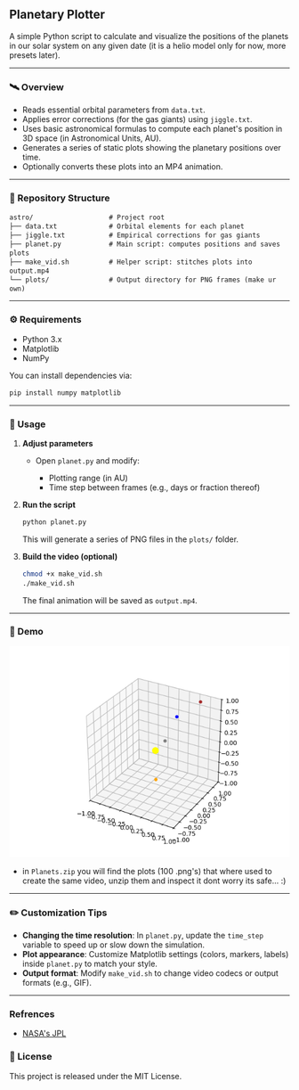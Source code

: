## Planetary Plotter

A simple Python script to calculate and visualize the positions of the planets in our solar system on any given date (it is a helio model only for now, more presets later).

---

### 🛰️ Overview

* Reads essential orbital parameters from `data.txt`.
* Applies error corrections (for the gas giants) using `jiggle.txt`.
* Uses basic astronomical formulas to compute each planet's position in 3D space (in Astronomical Units, AU).
* Generates a series of static plots showing the planetary positions over time.
* Optionally converts these plots into an MP4 animation.

---

### 📁 Repository Structure

```plaintext
astro/                   # Project root
├── data.txt             # Orbital elements for each planet
├── jiggle.txt           # Empirical corrections for gas giants
├── planet.py            # Main script: computes positions and saves plots
├── make_vid.sh          # Helper script: stitches plots into output.mp4
└── plots/               # Output directory for PNG frames (make ur own) 
```

---

### ⚙️ Requirements

* Python 3.x
* Matplotlib
* NumPy

You can install dependencies via:

```bash
pip install numpy matplotlib
```

---

### 🚀 Usage

1. **Adjust parameters**

   * Open `planet.py` and modify:

     * Plotting range (in AU)
     * Time step between frames (e.g., days or fraction thereof)

2. **Run the script**

   ```bash
   python planet.py
   ```

   This will generate a series of PNG files in the `plots/` folder.

3. **Build the video (optional)**

   ```bash
   chmod +x make_vid.sh
   ./make_vid.sh
   ```

   The final animation will be saved as `output.mp4`.

---

### 🎥 Demo

[![Watch the animation](https://raw.githubusercontent.com/devpsiarch/astro/main/assets/fig-0.png)](https://raw.githubusercontent.com/devpsiarch/astro/main/assets/output.mp4)

- in ```Planets.zip``` you will find the plots (100 .png's) that where used to create the same video, unzip them and inspect it dont worry its safe... :)

---

### ✏️ Customization Tips

* **Changing the time resolution**: In `planet.py`, update the `time_step` variable to speed up or slow down the simulation.
* **Plot appearance**: Customize Matplotlib settings (colors, markers, labels) inside `planet.py` to match your style.
* **Output format**: Modify `make_vid.sh` to change video codecs or output formats (e.g., GIF).

---

### Refrences 
- [NASA's JPL](https://ssd.jpl.nasa.gov/planets/approx_pos.html#tables)

### 📜 License

This project is released under the MIT License.
